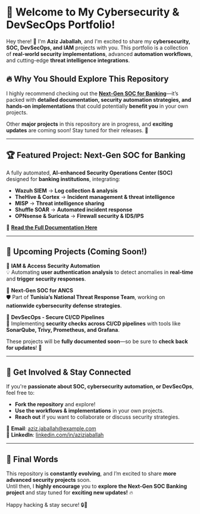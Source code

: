 # 🌟 Welcome to My Cybersecurity & DevSecOps Portfolio!

Hey there! 👋 I'm **Aziz Jaballah**, and I'm excited to share my **cybersecurity, SOC, DevSecOps, and IAM** projects with you. This portfolio is a collection of **real-world security implementations**, advanced **automation workflows**, and cutting-edge **threat intelligence integrations**.

## 🔥 Why You Should Explore This Repository
I highly recommend checking out the **[Next-Gen SOC for Banking](/projects/next-gen-soc-banking/README.md)**—it’s packed with **detailed documentation, security automation strategies, and hands-on implementations** that could potentially **benefit you** in your own projects.  

Other **major projects** in this repository are in progress, and **exciting updates** are coming soon! Stay tuned for their releases. 🚀

---

## 🏆 Featured Project: **Next-Gen SOC for Banking**
A fully automated, **AI-enhanced Security Operations Center (SOC)** designed for **banking institutions**, integrating:

- **Wazuh SIEM** → **Log collection & analysis**
- **TheHive & Cortex** → **Incident management & threat intelligence**
- **MISP** → **Threat intelligence sharing**
- **Shuffle SOAR** → **Automated incident response**
- **OPNsense & Suricata** → **Firewall security & IDS/IPS**

📌 **[Read the Full Documentation Here](portfolio/projects/next-gen-soc-banking/README.md)**  

---

## 🚀 Upcoming Projects (Coming Soon!)
🔹 **IAM & Access Security Automation**  
💡 Automating **user authentication analysis** to detect anomalies in **real-time** and **trigger security responses**.

🔹 **Next-Gen SOC for ANCS**  
🛡️ Part of **Tunisia’s National Threat Response Team**, working on **nationwide cybersecurity defense strategies**.

🔹 **DevSecOps - Secure CI/CD Pipelines**  
🔧 Implementing **security checks across CI/CD pipelines** with tools like **SonarQube, Trivy, Prometheus, and Grafana**.

These projects will be **fully documented soon**—so be sure to **check back for updates**! 🚀

---

## 🤝 Get Involved & Stay Connected
If you're **passionate about SOC, cybersecurity automation, or DevSecOps**, feel free to:
- **Fork the repository** and explore!
- **Use the workflows & implementations** in your own projects.
- **Reach out** if you want to collaborate or discuss security strategies.

📧 **Email**: aziz.jaballah@example.com  
🔗 **LinkedIn**: [linkedin.com/in/azizjaballah](https://www.linkedin.com/in/azizjaballah)  

---
  
## 🎯 Final Words  
This repository is **constantly evolving**, and I’m excited to share **more advanced security projects** soon.  
Until then, I **highly encourage** you to **explore the Next-Gen SOC Banking project** and stay tuned for **exciting new updates!** 🔥  

Happy hacking & stay secure! 🔒🚀
